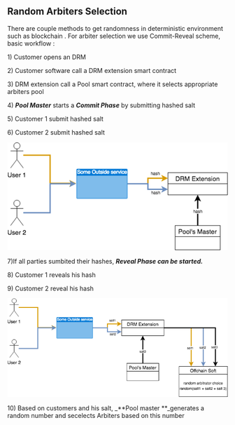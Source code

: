 



## Random Arbiters Selection

There are couple methods to get randomness in deterministic environment such as blockchain . For arbiter selection we use Commit-Reveal scheme, basic workflow : 



1\) Customer opens an DRM 

2\) Customer software call a DRM extension smart contract 

3\) DRM extension call a Pool smart contract, where it selects appropriate arbiters pool

4\) _**Pool Master**_ starts a _**Commit Phase**_ by submitting hashed salt 

5\) Customer 1 submit hashed salt

6\) Customer 2 submit hashed salt

![](/assets/commit.png) 



7\)If all parties sumbited their hashes, _**Reveal Phase  **_can be started_**.**_ 

8\) Customer 1 reveals his hash 

9\) Customer 2 reveal his hash

![](/assets/random.png)

10\) Based on customers and his salt, _**Pool master **_generates a random number and secelects Arbiters based on this number 





